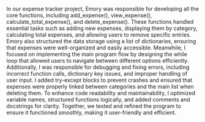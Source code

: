 In our expense tracker project, Emory was responsible for developing all the core functions, including add_expense(), view_expense(), calculate_total_expense(), and delete_expense(). These functions handled essential tasks such as adding new expenses, displaying them by category, calculating total expenses, and allowing users to remove specific entries. Emory also structured the data storage using a list of dictionaries, ensuring that expenses were well-organized and easily accessible. Meanwhile, I focused on implementing the main program flow by designing the while loop that allowed users to navigate between different options efficiently. Additionally, I was responsible for debugging and fixing errors, including incorrect function calls, dictionary key issues, and improper handling of user input. I added try-except blocks to prevent crashes and ensured that expenses were properly linked between categories and the main list when deleting them. To enhance code readability and maintainability, I optimized variable names, structured functions logically, and added comments and docstrings for clarity. Together, we tested and refined the program to ensure it functioned smoothly, making it user-friendly and efficient.
